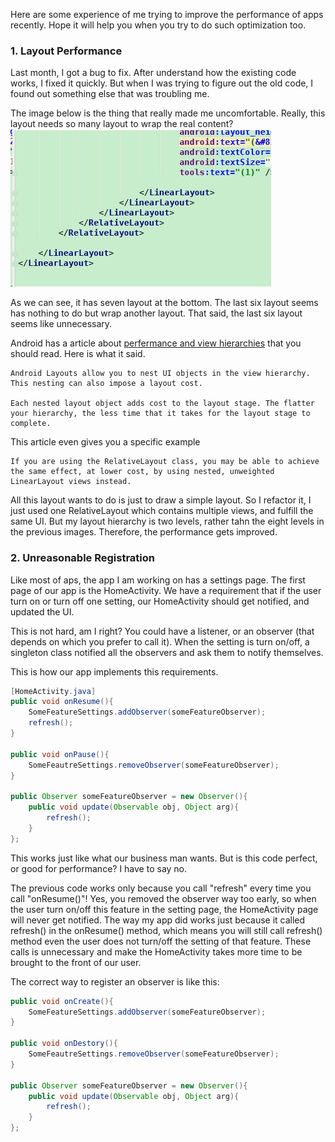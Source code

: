 Here are some experience of me trying to improve the performance of apps recently. Hope it will help you when you try to do such optimization too. 

### 1. Layout Performance
Last month, I got a bug to fix. After understand how the existing code works, I fixed it quickly. But when I was trying to figure out the old code, I found out something else that was troubling me. 

The image below is the thing that really made me uncomfortable. Really, this layout needs so many layout to wrap the real content?
![](./_image/2017-09-23-20-24-01.jpg)

As we can see, it has seven layout at the bottom. The last six layout seems has nothing to do but wrap another layout. That said, the last six layout seems like unnecessary. 

Android has a article about [perfermance and view hierarchies](https://developer.android.com/topic/performance/rendering/optimizing-view-hierarchies.html) that you should read. Here is what it said.
```
Android Layouts allow you to nest UI objects in the view hierarchy. This nesting can also impose a layout cost. 

Each nested layout object adds cost to the layout stage. The flatter your hierarchy, the less time that it takes for the layout stage to complete.
```

This article even gives you a specific example
```
If you are using the RelativeLayout class, you may be able to achieve the same effect, at lower cost, by using nested, unweighted LinearLayout views instead. 
```

All this layout wants to do is just to draw a simple layout. So I refactor it, I just used one RelativeLayout which contains multiple views, and fulfill the same UI. But my layout hierarchy is two levels, rather tahn the eight levels in the previous images. Therefore, the performance gets improved. 

### 2. Unreasonable Registration
Like most of aps, the app I am working on has a settings page. The first page of our app is the HomeActivity. We have a requirement that if the user turn on or turn off one setting, our HomeActivity should get notified, and updated the UI.

This is not hard, am I right? You could have a listener, or an observer (that depends on which you prefer to call it). When the setting is turn on/off, a singleton class notified all the observers and ask them to notify themselves. 

This is how our app implements this requirements.
```java
[HomeActivity.java]
public void onResume(){
    SomeFeatureSettings.addObserver(someFeatureObserver);
    refresh();
}

public void onPause(){
    SomeFeautreSettings.removeObserver(someFeatureObserver);
}

public Observer someFeatureObserver = new Observer(){
    public void update(Observable obj, Object arg){
        refresh();
    }
};
```
This works just like what our business man wants. But is this code perfect, or good for performance? I have to say no. 

The previous code works only because you call "refresh" every time you call "onResume()"!  Yes, you removed the observer way too early, so when the user turn on/off this feature in the setting page, the HomeActivity page will never get notified.  The way my app did works just because it called refresh() in the onResume() method, which means you will still call refresh() method even the user does not turn/off the setting of that feature. These calls is unnecessary and make the HomeActivity takes more time to be brought to the front of our user.

The correct way to register an observer is like this:
```java
public void onCreate(){
    SomeFeatureSettings.addObserver(someFeatureObserver);
}

public void onDestory(){
    SomeFeautreSettings.removeObserver(someFeatureObserver);
}

public Observer someFeatureObserver = new Observer(){
    public void update(Observable obj, Object arg){
        refresh();
    }
};
```




